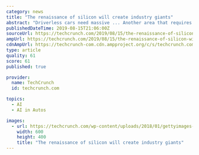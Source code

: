 ```yaml
---
category: news
title: "The renaissance of silicon will create industry giants"
abstract: "Driverless cars need massive ... Another area that requires new processing architectures is artificial intelligence, both in training AI and running inference (the process AI uses to infer ..."
publishedDateTime: 2019-08-15T21:06:00Z
sourceUrl: https://techcrunch.com/2019/08/15/the-renaissance-of-silicon-will-create-industry-giants/
ampUrl: https://techcrunch.com/2019/08/15/the-renaissance-of-silicon-will-create-industry-giants/amp/
cdnAmpUrl: https://techcrunch-com.cdn.ampproject.org/c/s/techcrunch.com/2019/08/15/the-renaissance-of-silicon-will-create-industry-giants/amp/
type: article
quality: 61
score: 61
published: true

provider:
  name: TechCrunch
  id: techcrunch.com

topics:
  - AI
  - AI in Autos

images:
  - url: https://techcrunch.com/wp-content/uploads/2018/01/gettyimages-901543626.jpg?w=600
    width: 600
    height: 400
    title: "The renaissance of silicon will create industry giants"
---
```

